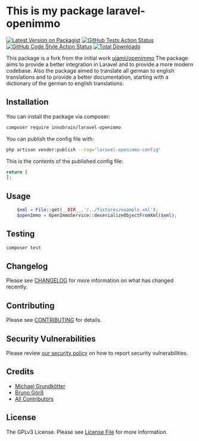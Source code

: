 # This is my package laravel-openimmo

[![Latest Version on Packagist](https://img.shields.io/packagist/v/innobrain/laravel-openimmo.svg?style=flat-square)](https://packagist.org/packages/innobrain/laravel-openimmo)
[![GitHub Tests Action Status](https://img.shields.io/github/actions/workflow/status/innobrainbmgh/laravel-openimmo/tests.yml?branch=main&label=tests&style=flat-square)](https://github.com/innobrainbmgh/laravel-openimmo/actions/workflows/tests.yml?query=branch%3Amain)
[![GitHub Code Style Action Status](https://img.shields.io/github/actions/workflow/status/innobrainbmgh/laravel-openimmo/code-style.yml?branch=main&label=code%20style&style=flat-square)](https://github.com/innobraingmbh/laravel-openimmo/actions/workflows/code-style.yml?query=branch%3Amain)
[![Total Downloads](https://img.shields.io/packagist/dt/innobrain/laravel-openimmo.svg?style=flat-square)](https://packagist.org/packages/innobrain/laravel-openimmo)

This package is a fork from the initial work [ujamii/openimmo](https://github.com/ujamii/openimmo)
The package aims to provide a better integration in Laravel and to provide a more modern codebase.
Also the package aimed to translate all german to english translations and to provide a better documentation, starting with a dictionary of the german to english translations.

## Installation

You can install the package via composer:

```bash
composer require innobrain/laravel-openimmo
```

You can publish the config file with:

```bash
php artisan vendor:publish --tag="laravel-openimmo-config"
```

This is the contents of the published config file:

```php
return [
];
```

## Usage

```php
    $xml = File::get(__DIR__.'/../fixtures/example.xml');
    $openImmo = OpenImmoService::deserializeObjectFromXml($xml);
```

## Testing

```bash
composer test
```

## Changelog

Please see [CHANGELOG](CHANGELOG.md) for more information on what has changed recently.

## Contributing

Please see [CONTRIBUTING](CONTRIBUTING.md) for details.

## Security Vulnerabilities

Please review [our security policy](../../security/policy) on how to report security vulnerabilities.

## Credits

- [Michael Grundkötter](https://github.com/mgrundkoetter)
- [Bruno Görß](https://github.com/Innobrain)
- [All Contributors](../../contributors)

## License

The GPLv3 License. Please see [License File](LICENSE.md) for more information.
